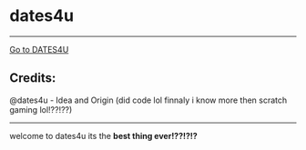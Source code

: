 <h1>dates4u</h1>
<hr>
<a href='https://dates4u.github.io/home/' target='_blank'>Go to DATES4U</a>

<h2>Credits:</h2>
@dates4u - Idea and Origin (did code lol finnaly i know more then scratch gaming lol!??!??)
<hr>

welcome to dates4u
its the <b>best<b> thing ever!??!?!?
